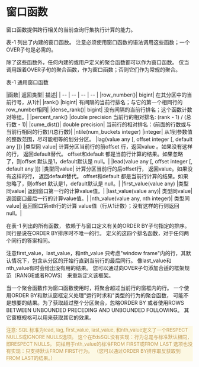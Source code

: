 # 窗口函数

窗口函数提供跨行相关的当前查询行集执行计算的能力。 

表-1 列出了内建的窗口函数。 注意必须使用窗口函数的语法调用这些函数；一个OVER子句是必需的。

除了这些函数外，任何内建的或用户定义的聚合函数都可以作为窗口函数。 仅当调用跟着OVER子句的聚合函数，作为窗口函数；否则它们作为常规的聚合。

表-1 通用窗口函数

|函数|	返回类型|	描述|
| -- | -- | -- | -- |
|row_number()|	bigint|	在其分区中的当前行号，从1计|
|rank()	|bigint|	有间隔的当前行排名；与它的第一个相同行的row_number相同|
|dense_rank()|	bigint|	没有间隔的当前行排名；这个函数计数对等组。|
|percent_rank()	|double precision	当前行的相对排名: (rank - 1) / (总行数 - 1)|
|cume_dist()|	double precision|	当前行的相对排名：(前面的行数或与当前行相同的行数)/(总行数)|
|ntile(num_buckets integer)	|integer|	从1到参数值的整数范围，尽可能相等的划分分区。
|lag(value any [, offset integer [, default any ]])	|类型同 value|	 计算分区当前行的前offset 行，返回value 。如果没有这样的行， 返回default替代。 offset和default 都是当前行计算的结果。如果忽略了，则offset 默认是1，default默认是 null。|
|lead(value any [, offset integer [, default any ]])	|类型同value|	 计算分区当前行的后offset行， 返回value。如果没有这样的行， 返回default替代。 offset和default 都是当前行计算的结果。如果忽略了，则offset 默认是1，default默认是 null。|
|first_value(value any)	|类型同value|	 返回窗口第一行的计算value值。|
|last_value(value any)|	类型同value|	 返回窗口最后一行的计算value值。|
|nth_value(value any, nth integer)|	类型同value|	 返回窗口第nth行的计算 value值（行从1计数）；没有这样的行则返回 null。|

在表-1 列出的所有函数， 依赖于与窗口定义有关的ORDER BY子句指定的排序。 同行是说在ORDER BY排序时不唯一的行。 定义的这四个排名函数，对于任何两个同行的答案相同。

注意first_value，last_value，和nth_value 只考虑"window frame"内的行，其默认情况下，包含从分区的开始行直到当前行的最后同行。 像last_value和nth_value有时会给出没有用的结果。 您可以通过向OVER子句添加合适的框架规范（RANGE或者ROWS） 来重新定义该框架。

当一个聚合函数作为窗口函数使用时，将聚合超过当前行的窗框内的行。 一个使用ORDER BY和默认窗框定义处理"运行时求和"类型的行为的聚合函数， 可能不是想要的结果。为了获取超过整个分区聚合，忽略ORDER BY 或者使用ROWS BETWEEN UNBOUNDED PRECEDING AND UNBOUNDED FOLLOWING。 其它窗框规格可以用来获取其它的效果。

<p style="color: #C09853;background: #FCF8E3 none repeat scroll 0% 0%; font-size:13px;" >注意: SQL 标准为lead, lag, first_value, last_value, 和nth_value定义了一个RESPECT NULLS或IGNORE NULLS选项。 这个在EdsSQL没有实现：行为总是与标准默认相同，即RESPECT NULLS。 同样用于nth_value的标准FROM FIRST或FROM LAST 选项也没有实现：只支持默认FROM FIRST行为。 （您可以通过ORDER BY排序取反获取到FROM LAST的结果。）</p>